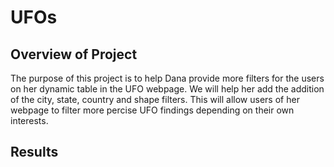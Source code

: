 # UFOs

## Overview of Project
The purpose of this project is to help Dana provide more filters for the users on her dynamic table in the UFO webpage. We will help her add the addition of the city, state, country and shape filters. This will allow users of her webpage to filter more percise UFO findings depending on their own interests.

## Results
